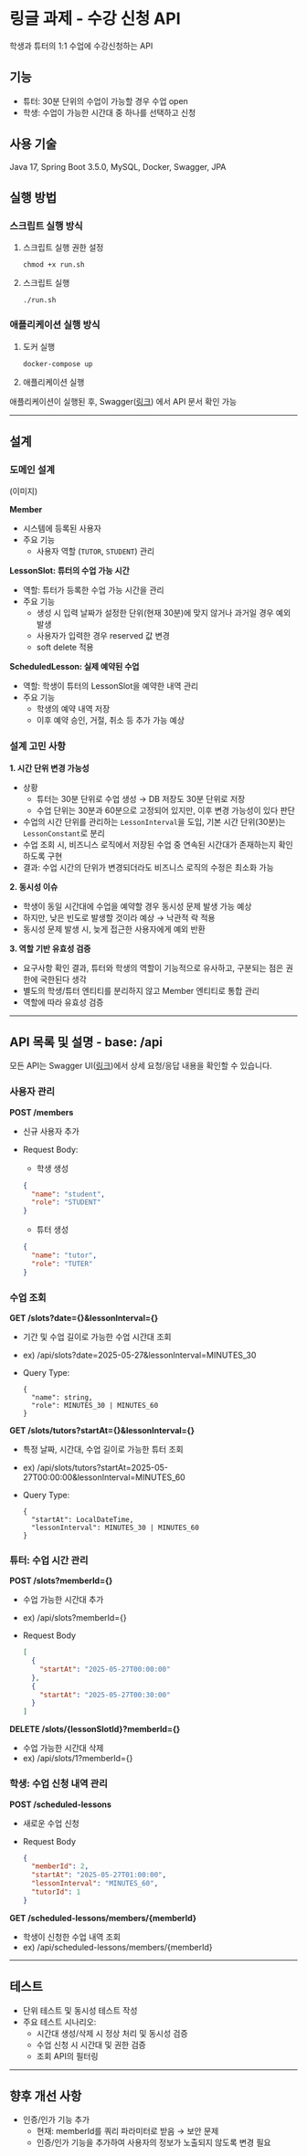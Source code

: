 # 링글 과제 - 수강 신청 API

학생과 튜터의 1:1 수업에 수강신청하는 API

## 기능

- 튜터: 30분 단위의 수업이 가능할 경우 수업 open
- 학생: 수업이 가능한 시간대 중 하나를 선택하고 신청

## 사용 기술

Java 17, Spring Boot 3.5.0, MySQL, Docker, Swagger, JPA

## 실행 방법

### 스크립트 실행 방식
1. 스크립트 실행 권한 설정
    ```
    chmod +x run.sh
    ```
2. 스크립트 실행
    ```
    ./run.sh
    ```
   
### 애플리케이션 실행 방식
1. 도커 실행
    ```
    docker-compose up
    ```
2. 애플리케이션 실행


애플리케이션이 실행된 후, Swagger([링크](http://localhost:8080/api/swagger-ui/index.html#/)) 에서 API 문서 확인 가능

---

## 설계

### 도메인 설계

(이미지)

**Member**

- 시스템에 등록된 사용자
- 주요 기능
    - 사용자 역할 (`TUTOR`, `STUDENT`) 관리


**LessonSlot: 튜터의 수업 가능 시간**

- 역할: 튜터가 등록한 수업 가능 시간을 관리
- 주요 기능
    - 생성 시 입력 날짜가 설정한 단위(현재 30분)에 맞지 않거나 과거일 경우 예외 발생
    - 사용자가 입력한 경우 reserved 값 변경
    - soft delete 적용

**ScheduledLesson: 실제 예약된 수업**

- 역할: 학생이 튜터의 LessonSlot을 예약한 내역 관리
- 주요 기능
    - 학생의 예약 내역 저장
    - 이후 예약 승인, 거절, 취소 등 추가 가능 예상

### 설계 고민 사항

**1. 시간 단위 변경 가능성**

- 상황
    - 튜터는 30분 단위로 수업 생성 → DB 저장도 30분 단위로 저장
    - 수업 단위는 30분과 60분으로 고정되어 있지만, 이후 변경 가능성이 있다 판단
- 수업의 시간 단위를 관리하는 `LessonInterval`을 도입, 기본 시간 단위(30분)는 `LessonConstant`로 분리
- 수업 조회 시, 비즈니스 로직에서 저장된 수업 중 연속된 시간대가 존재하는지 확인하도록 구현
- 결과: 수업 시간의 단위가 변경되더라도 비즈니스 로직의 수정은 최소화 가능

**2. 동시성 이슈**

- 학생이 동일 시간대에 수업을 예약할 경우 동시성 문제 발생 가능 예상
- 하지만, 낮은 빈도로 발생할 것이라 예상 → 낙관적 락 적용
- 동시성 문제 발생 시, 늦게 접근한 사용자에게 예외 반환

**3. 역할 기반 유효성 검증**

- 요구사항 확인 결과, 튜터와 학생의 역할이 기능적으로 유사하고, 구분되는 점은 권한에 국한된다 생각
- 별도의 학생/튜터 엔티티를 분리하지 않고 Member 엔티티로 통합 관리
- 역할에 따라 유효성 검증

---

## API 목록 및 설명 - base: /api

모든 API는 Swagger UI([링크](http://localhost:8080/api/swagger-ui/index.html#/))에서 상세 요청/응답 내용을 확인할 수 있습니다.

### 사용자 관리

**POST /members**

- 신규 사용자 추가
- Request Body:
    - 학생 생성

    ```json
    {
      "name": "student",
      "role": "STUDENT"
    }
    ```

    - 튜터 생성

    ```json
    {
      "name": "tutor",
      "role": "TUTER"
    }
    ```


### 수업 조회

**GET /slots?date={}&lessonInterval={}**

- 기간 및 수업 길이로 가능한 수업 시간대 조회
- ex) /api/slots?date=2025-05-27&lessonInterval=MINUTES_30
- Query Type:

    ```
    {
      "name": string,
      "role": MINUTES_30 | MINUTES_60
    }
    ```


**GET /slots/tutors?startAt={}&lessonInterval={}**

- 특정 날짜, 시간대, 수업 길이로 가능한 튜터 조회
- ex) /api/slots/tutors?startAt=2025-05-27T00:00:00&lessonInterval=MINUTES_60
- Query Type:

    ```
    {
      "startAt": LocalDateTime,
      "lessonInterval": MINUTES_30 | MINUTES_60
    }
    ```


### 튜터: 수업 시간 관리

**POST /slots?memberId={}**

- 수업 가능한 시간대 추가
- ex) /api/slots?memberId={}
- Request Body

    ```json
    [
      {
        "startAt": "2025-05-27T00:00:00"
      },
      {
        "startAt": "2025-05-27T00:30:00"
      }
    ]
    ```


**DELETE /slots/{lessonSlotId}?memberId={}**

- 수업 가능한 시간대 삭제
- ex) /api/slots/1?memberId={}

### 학생: 수업 신청 내역 관리

**POST /scheduled-lessons**

- 새로운 수업 신청
- Request Body

    ```json
    {
      "memberId": 2,
      "startAt": "2025-05-27T01:00:00",
      "lessonInterval": "MINUTES_60",
      "tutorId": 1
    }
    ```


**GET /scheduled-lessons/members/{memberId}**

- 학생이 신청한 수업 내역 조회
- ex) /api/scheduled-lessons/members/{memberId}

---

## 테스트

- 단위 테스트 및 동시성 테스트 작성
- 주요 테스트 시나리오:
    - 시간대 생성/삭제 시 정상 처리 및 동시성 검증
    - 수업 신청 시 시간대 및 권한 검증
    - 조회 API의 필터링

---

## 향후 개선 사항

- 인증/인가 기능 추가
    - 현재: memberId를 쿼리 파라미터로 받음 → 보안 문제
    - 인증/인가 기능을 추가하여 사용자의 정보가 노출되지 않도록 변경 필요